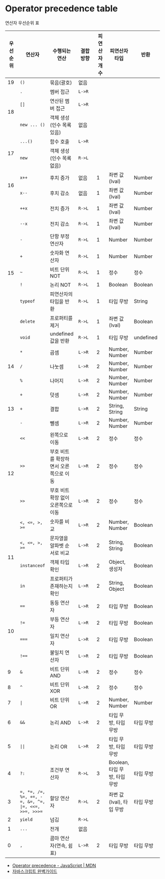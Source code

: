 # Operator precedence table

<p class="sub-title">연산자 우선순위 표</p>

<table class="sm-table merge-cell">
    <colgroup>
        <col style="width: 8%;">
        <col style="width: 10%;">
        <col style="width: auto;">
        <col style="width: 12%;">
        <col style="width: 8%;">
        <col style="width: 15%;">
        <col style="width: 10%;">
    </colgroup>
    <thead>
        <tr>
            <th scope="col">우선순위</th>
            <th scope="col">연산자</th>
            <th scope="col">수행되는 연산</th>
            <th scope="col">결합방향</th>
            <th scope="col">피연산자 개수</th>
            <th scope="col">피연산자 타입</th>
            <th scope="col">반환</th>
        </tr>
    </thead>
    <tbody>
        <tr>
            <td class="center">19</td>
            <td><code>()</code></td>
            <td>묶음(괄호)</td>
            <td class="center">없음</td>
            <td class="center"></td>
            <td></td>
            <td></td>
        </tr>
        <tr>
            <td class="center" rowspan="3">18</td>
            <td><code>.</code></td>
            <td>멤버 접근</td>
            <td class="center"><code>L->R</code></td>
            <td class="center"></td>
            <td></td>
            <td></td>
        </tr>
        <tr>
            <td><code>[]</code></td>
            <td>연산된 멤버 접근</td>
            <td class="center"><code>L->R</code></td>
            <td class="center"></td>
            <td></td>
            <td></td>
        </tr>
        <tr>
            <td><code>new ... ()</code></td>
            <td>객체 생성(인수 목록 있음)</td>
            <td class="center">없음</td>
            <td class="center"></td>
            <td></td>
            <td></td>
        </tr>
        <tr>
            <td class="center" rowspan="2">17</td>
            <td><code>...()</code></td>
            <td>함수 호출</td>
            <td class="center"><code>L->R</code></td>
            <td class="center"></td>
            <td></td>
            <td></td>
        </tr>
        <tr>
            <td><code>new</code></td>
            <td>객체 생성(인수 목록 없음)</td>
            <td class="center"><code>R->L</code></td>
            <td class="center"></td>
            <td></td>
            <td></td>
        </tr>
        <tr>
            <td class="center" rowspan="2">16</td>
            <td><code>x++</code></td>
            <td>후치 증가</td>
            <td class="center">없음</td>
            <td class="center">1</td>
            <td>좌변 값(lval)</td>
            <td>Number</td>
        </tr>
        <tr>
            <td><code>x--</code></td>
            <td>후치 감소</td>
            <td class="center">없음</td>
            <td class="center">1</td>
            <td>좌변 값(lval)</td>
            <td>Number</td>
        </tr>
        <tr>
            <td class="center" rowspan="9">15</td>
            <td><code>++x</code></td>
            <td>전치 증가</td>
            <td class="center"><code>R->L</code></td>
            <td class="center">1</td>
            <td>좌변 값(lval)</td>
            <td>Number</td>
        </tr>
        <tr>
            <td><code>--x</code></td>
            <td>전치 감소</td>
            <td class="center"><code>R->L</code></td>
            <td class="center">1</td>
            <td>좌변 값(lval)</td>
            <td>Number</td>
        </tr>
        <tr>
            <td><code>-</code></td>
            <td>단항 부정 연산자</td>
            <td class="center"><code>R->L</code></td>
            <td class="center">1</td>
            <td>Number</td>
            <td>Number</td>
        </tr>
        <tr>
            <td><code>+</code></td>
            <td>숫자화 연산자</td>
            <td class="center"><code>R->L</code></td>
            <td class="center">1</td>
            <td>Number</td>
            <td>Number</td>
        </tr>
        <tr>
            <td><code>~</code></td>
            <td>비트 단위 NOT</td>
            <td class="center"><code>R->L</code></td>
            <td class="center">1</td>
            <td>정수</td>
            <td>정수</td>
        </tr>
        <tr>
            <td><code>!</code></td>
            <td>논리 NOT</td>
            <td class="center"><code>R->L</code></td>
            <td class="center">1</td>
            <td>Boolean</td>
            <td>Boolean</td>
        </tr>
        <tr>
            <td><code>typeof</code></td>
            <td>피연산자의 타입을 반환</td>
            <td class="center"><code>R->L</code></td>
            <td class="center">1</td>
            <td>타입 무방</td>
            <td>String</td>
        </tr>
        <tr>
            <td><code>delete</code></td>
            <td>프로퍼티를 제거</td>
            <td class="center"><code>R->L</code></td>
            <td class="center">1</td>
            <td>좌변 값(lval)</td>
            <td>Boolean</td>
        </tr>
        <tr>
            <td><code>void</code></td>
            <td>undefined 값을 반환</td>
            <td class="center"><code>R->L</code></td>
            <td class="center">1</td>
            <td>타입 무방</td>
            <td>undefined</td>
        </tr>
        <tr>
            <td class="center" rowspan="3">14</td>
            <td><code>*</code></td>
            <td>곱셈</td>
            <td class="center"><code>L->R</code></td>
            <td class="center">2</td>
            <td>Number, Number</td>
            <td>Number</td>
        </tr>
        <tr>
            <td><code>/</code></td>
            <td>나눗셈</td>
            <td class="center"><code>L->R</code></td>
            <td class="center">2</td>
            <td>Number, Number</td>
            <td>Number</td>
        </tr>
        <tr>
            <td><code>%</code></td>
            <td>나머지</td>
            <td class="center"><code>L->R</code></td>
            <td class="center">2</td>
            <td>Number, Number</td>
            <td>Number</td>
        </tr>
        <tr>
            <td class="center" rowspan="3">13</td>
            <td><code>+</code></td>
            <td>덧셈</td>
            <td class="center"><code>L->R</code></td>
            <td class="center">2</td>
            <td>Number, Number</td>
            <td>Number</td>
        </tr>
        <tr>
            <td><code>+</code></td>
            <td>결합</td>
            <td class="center"><code>L->R</code></td>
            <td class="center">2</td>
            <td>String, String</td>
            <td>String</td>
        </tr>
        <tr>
            <td><code>-</code></td>
            <td>뺄셈</td>
            <td class="center"><code>L->R</code></td>
            <td class="center">2</td>
            <td>Number, Number</td>
            <td>Number</td>
        </tr>
        <tr>
            <td class="center" rowspan="3">12</td>
            <td><code><<</code></td>
            <td>왼쪽으로 이동</td>
            <td class="center"><code>L->R</code></td>
            <td class="center">2</td>
            <td>정수</td>
            <td>정수</td>
        </tr>
        <tr>
            <td><code>>></code></td>
            <td>부호 비트를 확장하면서 오른쪽으로 이동</td>
            <td class="center"><code>L->R</code></td>
            <td class="center">2</td>
            <td>정수</td>
            <td>정수</td>
        </tr>
        <tr>
            <td><code>>></code></td>
            <td>부호 비트 확장 없이 오른쪽으로 이동</td>
            <td class="center"><code>L->R</code></td>
            <td class="center">2</td>
            <td>정수</td>
            <td>정수</td>
        </tr>
        <tr>
            <td class="center" rowspan="4">11</td>
            <td><code>&lt;, &lt;=, &gt;, &gt;=</code></td>
            <td>숫자를 비교</td>
            <td class="center"><code>L->R</code></td>
            <td class="center">2</td>
            <td>Number, Number</td>
            <td>Boolean</td>
        </tr>
        <tr>
            <td><code>&lt;, &lt;=, &gt;, &gt;=</code></td>
            <td>문자열을 알파벳 순서로 비교</td>
            <td class="center"><code>L->R</code></td>
            <td class="center">2</td>
            <td>String, String</td>
            <td>Boolean</td>
        </tr>
        <tr>
            <td><code>instanceof</code></td>
            <td>객체 타입 확인</td>
            <td class="center"><code>L->R</code></td>
            <td class="center">2</td>
            <td>Object, 생성자</td>
            <td>Boolean</td>
        </tr>
        <tr>
            <td><code>in</code></td>
            <td>프로퍼티가 존재하는지 확인</td>
            <td class="center"><code>L->R</code></td>
            <td class="center">2</td>
            <td>String, Object</td>
            <td>Boolean</td>
        </tr>
        <tr>
            <td class="center" rowspan="4">10</td>
            <td><code>==</code></td>
            <td>동등 연산자</td>
            <td class="center"><code>L->R</code></td>
            <td class="center">2</td>
            <td>타입 무방</td>
            <td>Boolean</td>
        </tr>
        <tr>
            <td><code>!=</code></td>
            <td>부등 연산자</td>
            <td class="center"><code>L->R</code></td>
            <td class="center">2</td>
            <td>타입 무방</td>
            <td>Boolean</td>
        </tr>
        <tr>
            <td><code>===</code></td>
            <td>일치 연산자</td>
            <td class="center"><code>L->R</code></td>
            <td class="center">2</td>
            <td>타입 무방</td>
            <td>Boolean</td>
        </tr>
        <tr>
            <td><code>!==</code></td>
            <td>불일치 연산자</td>
            <td class="center"><code>L->R</code></td>
            <td class="center">2</td>
            <td>타입 무방</td>
            <td>Boolean</td>
        </tr>
        <tr>
            <td class="center">9</td>
            <td><code>&</code></td>
            <td>비트 단위 AND</td>
            <td class="center"><code>L->R</code></td>
            <td class="center">2</td>
            <td>정수</td>
            <td>정수</td>
        </tr>
        <tr>
            <td class="center">8</td>
            <td><code>^</code></td>
            <td>비트 단위 XOR</td>
            <td class="center"><code>L->R</code></td>
            <td class="center">2</td>
            <td>정수</td>
            <td>정수</td>
        </tr>
        <tr>
            <td class="center">7</td>
            <td><code>|</code></td>
            <td>비트 단위 OR</td>
            <td class="center"><code>L->R</code></td>
            <td class="center">2</td>
            <td>Number, Number</td>
            <td>Number</td>
        </tr>
        <tr>
            <td class="center">6</td>
            <td><code>&&</code></td>
            <td>논리 AND</td>
            <td class="center"><code>L->R</code></td>
            <td class="center">2</td>
            <td>타입 무방, 타입 무방</td>
            <td>타입 무방</td>
        </tr>
        <tr>
            <td class="center">5</td>
            <td><code>||</code></td>
            <td>논리 OR</td>
            <td class="center"><code>L->R</code></td>
            <td class="center">2</td>
            <td>타입 무방, 타입 무방</td>
            <td>타입 무방</td>
        </tr>
        <tr>
            <td class="center">4</td>
            <td><code>?:</code></td>
            <td>조건부 연산자</td>
            <td class="center"><code>R->L</code></td>
            <td class="center">3</td>
            <td>Boolean, 타입 무방, 타입 무방</td>
            <td>타입 무방</td>
        </tr>
        <tr>
            <td class="center">3</td>
            <td><code>=, *=, /=, %=, +=, -=, &=, ^=, |=, <<=, >>=, >>>=</code></td>
            <td>할당 연산자</td>
            <td class="center"><code>R->L</code></td>
            <td class="center">2</td>
            <td>좌변 값(lval), 타입 무방</td>
            <td>타입 무방</td>
        </tr>
        <tr>
            <td class="center">2</td>
            <td><code>yield</code></td>
            <td>넘김</td>
            <td class="center"><code>R->L</code></td>
            <td class="center"></td>
            <td></td>
            <td></td>
        </tr>
        <tr>
            <td class="center">1</td>
            <td><code>...</code></td>
            <td>전개</td>
            <td class="center">없음</td>
            <td class="center"></td>
            <td></td>
            <td></td>
        </tr>
        <tr>
            <td class="center">0</td>
            <td><code>,</code></td>
            <td>콤마 연산자(연속, 쉼표)</td>
            <td class="center"><code>L->R</code></td>
            <td class="center">2</td>
            <td>타입 무방</td>
            <td>타입 무방</td>
        </tr>
    </tbody>
</table>

* [Operator precedence - JavaScript | MDN](https://developer.mozilla.org/en-US/docs/Web/JavaScript/Reference/Operators/Operator_Precedence)
* [자바스크립트 완벽가이드](http://www.stilson.net/documentation/javascript.pdf)